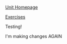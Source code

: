 [Unit Homepage](https://github.com/cs-uob/COMSM0085)

[Exercises](https://cs-uob.github.io/COMSM0085/exercises/part1/)

Testing!

I'm making changes AGAIN

